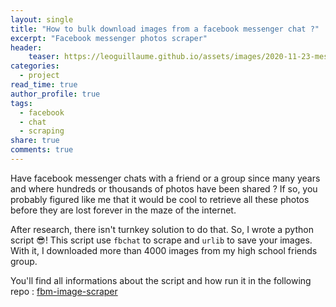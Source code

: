 ```yaml
---
layout: single
title: "How to bulk download images from a facebook messenger chat ?"
excerpt: "Facebook messenger photos scraper"
header:
    teaser: https://leoguillaume.github.io/assets/images/2020-11-23-messengerscraper/teaser.jpg
categories:
  - project
read_time: true
author_profile: true
tags:
  - facebook
  - chat
  - scraping
share: true
comments: true
---
```

Have facebook messenger chats with a friend or a group since many years and where hundreds or thousands of photos have been shared ? If so, you probably figured like me that it would be cool to retrieve all these photos before they are lost forever in the maze of the internet.

After research, there isn't turnkey solution to do that. So, I wrote a python script :sunglasses:! This script use `fbchat` to scrape and `urlib` to save your images. With it, I downloaded more than 4000 images from my high school friends group.

You'll find all informations about the script and how run it in the following repo : [fbm-image-scraper](https://github.com/leoguillaume/fbm-image-scraper)
